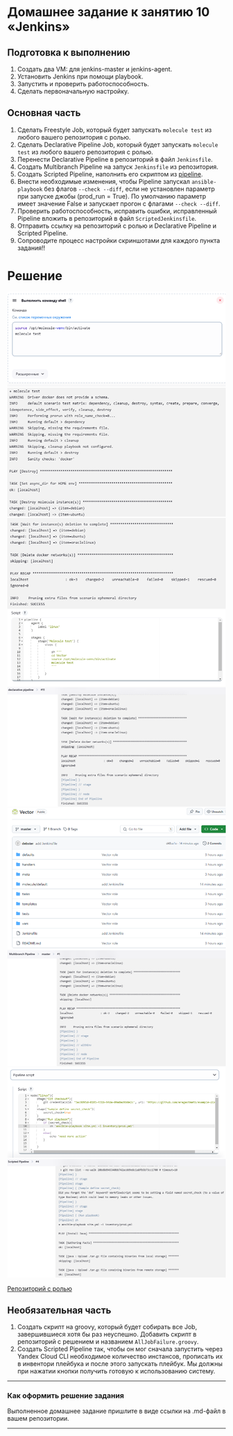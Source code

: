 # Домашнее задание к занятию 10 «Jenkins»

## Подготовка к выполнению

1. Создать два VM: для jenkins-master и jenkins-agent.
2. Установить Jenkins при помощи playbook.
3. Запустить и проверить работоспособность.
4. Сделать первоначальную настройку.

## Основная часть

1. Сделать Freestyle Job, который будет запускать `molecule test` из любого вашего репозитория с ролью.
2. Сделать Declarative Pipeline Job, который будет запускать `molecule test` из любого вашего репозитория с ролью.
3. Перенести Declarative Pipeline в репозиторий в файл `Jenkinsfile`.
4. Создать Multibranch Pipeline на запуск `Jenkinsfile` из репозитория.
5. Создать Scripted Pipeline, наполнить его скриптом из [pipeline](./pipeline).
6. Внести необходимые изменения, чтобы Pipeline запускал `ansible-playbook` без флагов `--check --diff`, если не установлен параметр при запуске джобы (prod_run = True). По умолчанию параметр имеет значение False и запускает прогон с флагами `--check --diff`.
7. Проверить работоспособность, исправить ошибки, исправленный Pipeline вложить в репозиторий в файл `ScriptedJenkinsfile`.
8. Отправить ссылку на репозиторий с ролью и Declarative Pipeline и Scripted Pipeline.
9. Сопроводите процесс настройки скриншотами для каждого пункта задания!!

# Решение

![Alt text](https://github.com/RuslanArestov/Ansible_Study/blob/master/09-ci-04-jenkins/images/1.freestyle_job_command.png) </br>
![Alt text](https://github.com/RuslanArestov/Ansible_Study/blob/master/09-ci-04-jenkins/images/1.freestyle_job_run_molecule_test.png) </br>
![Alt text](https://github.com/RuslanArestov/Ansible_Study/blob/master/09-ci-04-jenkins/images/1.freestyle_job_success_molecule_test.png) </br>
![Alt text](https://github.com/RuslanArestov/Ansible_Study/blob/master/09-ci-04-jenkins/images/2.declarative_pipeline_command.png) </br>
![Alt text](https://github.com/RuslanArestov/Ansible_Study/blob/master/09-ci-04-jenkins/images/2.declarative_pipeline_success.png) </br>
![Alt text](https://github.com/RuslanArestov/Ansible_Study/blob/master/09-ci-04-jenkins/images/3.Jenkinsfile.png) </br>
![Alt text](https://github.com/RuslanArestov/Ansible_Study/blob/master/09-ci-04-jenkins/images/4.success_multibranch_pipeline.png) </br>
![Alt text](https://github.com/RuslanArestov/Ansible_Study/blob/master/09-ci-04-jenkins/images/5.Scripted_Pipeline.png) </br>
![Alt text](https://github.com/RuslanArestov/Ansible_Study/blob/master/09-ci-04-jenkins/images/6.ScriptedJenkinsfile.png) </br>

[Репозиторий с ролью](https://github.com/RuslanArestov/Vector.git)


## Необязательная часть

1. Создать скрипт на groovy, который будет собирать все Job, завершившиеся хотя бы раз неуспешно. Добавить скрипт в репозиторий с решением и названием `AllJobFailure.groovy`.
2. Создать Scripted Pipeline так, чтобы он мог сначала запустить через Yandex Cloud CLI необходимое количество инстансов, прописать их в инвентори плейбука и после этого запускать плейбук. Мы должны при нажатии кнопки получить готовую к использованию систему.

---

### Как оформить решение задания

Выполненное домашнее задание пришлите в виде ссылки на .md-файл в вашем репозитории.

---
